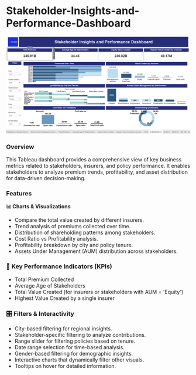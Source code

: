 # Stakeholder-Insights-and-Performance-Dashboard
![image](https://github.com/Dhanashri-welde/Stakeholder-Insights-and-Performance-Dashboard/blob/main/stakeholder%20dashboard%20image.png?raw=true)

### Overview
This Tableau dashboard provides a comprehensive view of key business metrics related to stakeholders, insurers, and policy performance. It enables stakeholders to analyze premium trends, profitability, and asset distribution for data-driven decision-making.

### Features
**📊 Charts & Visualizations**
- Compare the total value created by different insurers.
- Trend analysis of premiums collected over time.
- Distribution of shareholding patterns among stakeholders.
- Cost Ratio vs Profitability analysis.
- Profitability breakdown by city and policy tenure.
- Assets Under Management (AUM) distribution across stakeholders.

### 🚀 Key Performance Indicators (KPIs)

- Total Premium Collected
- Average Age of Stakeholders
- Total Value Created (for insurers or stakeholders with AUM = 'Equity')
- Highest Value Created by a single insurer

 ### 🎛 Filters & Interactivity

- City-based filtering for regional insights.
- Stakeholder-specific filtering to analyze contributions.
- Range slider for filtering policies based on tenure.
- Date range selection for time-based analysis.
- Gender-based filtering for demographic insights.
- Interactive charts that dynamically filter other visuals.
- Tooltips on hover for detailed information.

